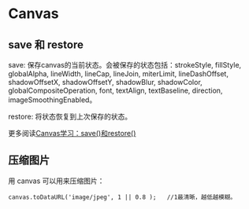 # Canvas
## save 和 restore
save: 保存canvas的当前状态。会被保存的状态包括：strokeStyle, fillStyle, globalAlpha, lineWidth, lineCap, lineJoin, miterLimit, lineDashOffset, shadowOffsetX, shadowOffsetY, shadowBlur, shadowColor, globalCompositeOperation, font, textAlign, textBaseline, direction, imageSmoothingEnabled。

restore: 将状态恢复到上次保存的状态。

更多阅读[Canvas学习：save()和restore()](https://www.w3cplus.com/canvas/canvas-states.html)

## 压缩图片
用 canvas 可以用来压缩图片：
```
canvas.toDataURL('image/jpeg', 1 || 0.8 );   //1最清晰，越低越模糊。
```


